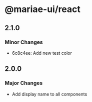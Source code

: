 # @mariae-ui/react

## 2.1.0

### Minor Changes

- 6c8c4ee: Add new test color

## 2.0.0

### Major Changes

- Add display name to all components
